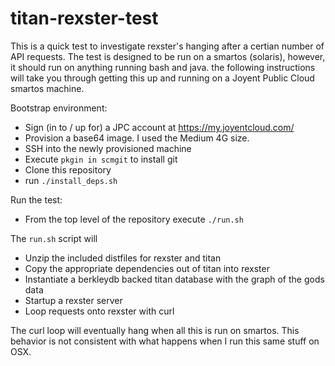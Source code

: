 titan-rexster-test
==================

This is a quick test to investigate rexster's hanging after a certian number of API requests. The test is designed to be run on a smartos (solaris), however, it should run on anything running bash and java. the following instructions will take you through getting this up and running on a Joyent Public Cloud smartos machine.

Bootstrap environment:
* Sign (in to / up for) a JPC account at https://my.joyentcloud.com/
* Provision a base64 image. I used the Medium 4G size.
* SSH into the newly provisioned machine
* Execute `pkgin in scmgit` to install git
* Clone this repository
* run `./install_deps.sh`

Run the test:
* From the top level of the repository execute `./run.sh`

The `run.sh` script will 
* Unzip the included distfiles for rexster and titan
* Copy the appropriate dependencies out of titan into rexster
* Instantiate a berkleydb backed titan database with the graph of the gods data
* Startup a rexster server
* Loop requests onto rexster with curl

The curl loop will eventually hang when all this is run on smartos. This behavior is not consistent with what happens when I run this same stuff on OSX.
